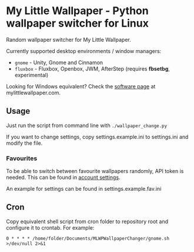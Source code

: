 # My Little Wallpaper - Python wallpaper switcher for Linux

Random wallpaper switcher for My Little Wallpaper.

Currently supported desktop environments / window managers:

- `gnome` - Unity, Gnome and Cinnamon
- `fluxbox` - Fluxbox, Openbox, JWM, AfterStep (requires **fbsetbg**, experimental)

Looking for Windows equivalent? Check the [software page](http://www.mylittlewallpaper.com/c/all/software) at mylittlewallpaper.com.

## Usage

Just run the script from command line with `./wallpaper_change.py`

If you want to change settings, copy settings.example.ini to settings.ini and modify the file.

### Favourites

To be able to switch between favourite wallpapers randomly, API token is needed. This can be found in [account settings](http://www.mylittlewallpaper.com/c/all/account).

An example for settings can be found in settings.example.fav.ini

## Cron

Copy equivalent shell script from cron folder to repository root and configure it to crontab. For example:

```
0 * * * * /home/folder/Documents/MLWPWallpaperChanger/gnome.sh >/dev/null 2>&1
```
